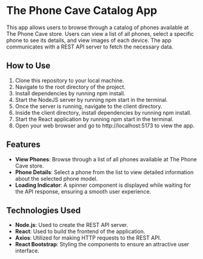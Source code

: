 # The Phone Cave Catalog App

This app allows users to browse through a catalog of phones available at The Phone Cave store. Users can view a list of all phones, select a specific phone to see its details, and view images of each device. The app communicates with a REST API server to fetch the necessary data.

## How to Use

1. Clone this repository to your local machine.
2. Navigate to the root directory of the project.
3. Install dependencies by running npm install.
4. Start the NodeJS server by running npm start in the terminal.
5. Once the server is running, navigate to the client directory.
6. Inside the client directory, install dependencies by running npm install.
7. Start the React application by running npm start in the terminal.
8. Open your web browser and go to http://localhost:5173 to view the app.


## Features

- **View Phones**: Browse through a list of all phones available at The Phone Cave store.
- **Phone Details**: Select a phone from the list to view detailed information about the selected phone model.
- **Loading Indicator**: A spinner component is displayed while waiting for the API response, ensuring a smooth user experience.


## Technologies Used

- **Node.js**: Used to create the REST API server.
- **React**: Used to build the frontend of the application.
- **Axios**: Utilized for making HTTP requests to the REST API.
- **React Bootstrap**: Styling the components to ensure an attractive user interface.
